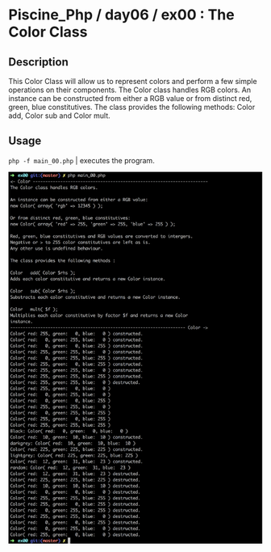 # Piscine_Php / day06 / ex00 : The Color Class

## Description
This Color Class will allow us to represent colors and perform a few simple operations on their components.
The Color class handles RGB colors. An instance can be constructed from either a RGB value or from distinct red, green, blue constitutives. The class provides the following methods: Color add, Color sub and Color mult.

## Usage
`php -f main_00.php` | executes the program.

<img src="../../resources/images/color.png" width="1200">
